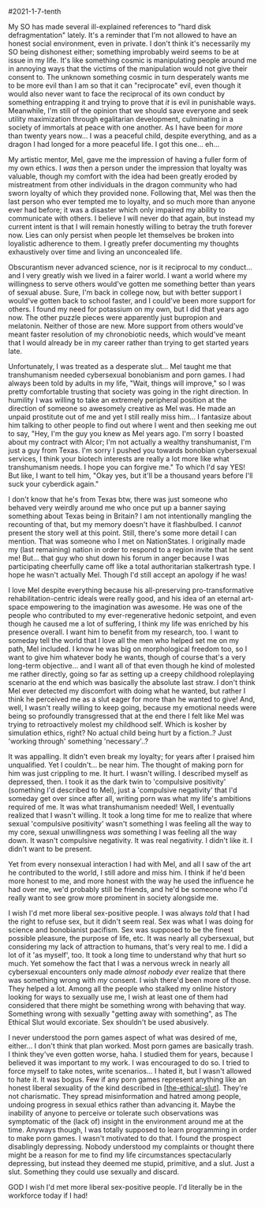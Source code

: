 #2021-1-7-tenth

My SO has made several ill-explained references to "hard disk defragmentation" lately.  It's a reminder that I'm not allowed to have an honest social environment, even in private.  I don't think it's necessarily my SO being dishonest either; something improbably weird seems to be at issue in my life.  It's like something cosmic is manipulating people around me in annoying ways that the victims of the manipulation would not give their consent to.  The unknown something cosmic in turn desperately wants me to be more evil than I am so that it can "reciprocate" evil, even though it would also never want to face the reciprocal of its own conduct by something entrapping it and trying to prove that *it* is evil in punishable ways.  Meanwhile, I'm still of the opinion that we should save everyone and seek utility maximization through egalitarian development, culminating in a society of immortals at peace with one another.  As I have been for *more* than twenty years now...  I was a peaceful child, despite everything, and as a dragon I had longed for a more peaceful life.  I got this one... eh...  

My artistic mentor, Mel, gave me the impression of having a fuller form of my own ethics.  I *was* then a person under the impression that loyalty was valuable, though my comfort with the idea had been greatly eroded by mistreatment from other individuals in the dragon community who had sworn loyalty of which they provided none.  Following that, Mel was then the last person who ever tempted me to loyalty, and so much more than anyone ever had before; it was a disaster which only impaired my ability to communicate with others.  I believe I will never do that again, but instead my current intent is that I will remain honestly willing to betray the truth forever now.  Lies can only persist when people let themselves be broken into loyalistic adherence to them.  I greatly prefer documenting my thoughts exhaustively over time and living an unconcealed life.

Obscurantism never advanced science, nor is it reciprocal to my conduct... and I very greatly wish we lived in a fairer world.  I want a world where my willingness to serve others would've gotten me something better than years of sexual abuse.  Sure, I'm back in college now, but with better support I would've gotten back to school faster, and I could've been more support for others.  I found my need for potassium on my own, but I did that years ago now.  The other puzzle pieces were apparently just bupropion and melatonin.  Neither of those are new.  More support from others would've meant faster resolution of my chronobiotic needs, which would've meant that I would already be in my career rather than trying to get started years late.

Unfortunately, I was treated as a desperate slut...  Mel taught me that transhumanism needed cybersexual bonobianism and porn games.  I had always been told by adults in my life, "Wait, things will improve," so I was pretty comfortable trusting that society was going in the right direction.  In humility I was willing to take an extremely peripheral position at the direction of someone so awesomely creative as Mel was.  He made an unpaid prostitute out of me and yet I still really miss him...  I fantasize about him talking to other people to find out where I went and then seeking me out to say, "Hey, I'm the guy you knew as Mel years ago.  I'm sorry I boasted about my contract with Alcor; I'm not actually a wealthy transhumanist, I'm just a guy from Texas.  I'm sorry I pushed you towards bonobian cybersexual services, I think your biotech interests are really a lot more like what transhumanism needs.  I hope you can forgive me."  To which I'd say YES!  But like, I want to tell him, "Okay yes, but it'll be a thousand years before I'll suck your cyberdick again."

I don't know that he's from Texas btw, there was just someone who behaved very weirdly around me who once put up a banner saying something about Texas being in Britain?  I am not intentionally mangling the recounting of that, but my memory doesn't have it flashbulbed.  I can*not* present the story well at this point.  Still, there's some more detail I can mention.  That was someone who I met on NationStates.  I originally made my (last remaining) nation in order to respond to a region invite that he sent me!  But... that guy who shut down his forum in anger because I was participating cheerfully came off like a total authoritarian stalkertrash type.  I hope he wasn't actually Mel.  Though I'd still accept an apology if he was!

I love Mel despite everything because his all-preserving pro-transformative rehabilitation-centric ideals were really good, and his idea of an eternal art-space empowering to the imagination was awesome.  He was one of the people who contributed to my ever-regenerative hedonic setpoint, and even though he caused me a lot of suffering, I think my life was enriched by his presence overall.  I want him to benefit from my research, too.  I want to someday tell the world that I love all the men who helped set me on my path, Mel included.  I know he was big on morphological freedom too, so I want to give him whatever body he wants, though of course that's a very long-term objective...  and I want all of that even though he kind of molested me rather directly, going so far as setting up a creepy childhood roleplaying scenario at the end which was basically the absolute last straw.  I don't think Mel ever detected my discomfort with doing what he wanted, but rather I think he perceived me as a slut eager for more than he wanted to give!  And, well, I wasn't really willing to keep going, because my emotional needs were being so profoundly transgressed that at the end there I felt like Mel was trying to retroactively molest my childhood self.  Which is kosher by simulation ethics, right?  No actual child being hurt by a fiction..?  Just 'working through' something 'necessary'..?

It was appalling.  It didn't even break my loyalty; for years after I praised him unqualified.  Yet I couldn't... be near him.  The thought of making porn for him was just crippling to me.  It hurt.  I wasn't willing.  I described myself as depressed, then.  I took it as the dark twin to 'compulsive positivity' (something I'd described to Mel), just a 'compulsive negativity' that I'd someday get over since after all, writing porn was what my life's ambitions required of me.  It was what transhumanism needed!  Well, I eventually realized that I wasn't willing.  It took a long time for me to realize that where sexual 'compulsive positivity' wasn't something I was feeling all the way to my core, sexual unwillingness *was* something I was feeling all the way down.  It wasn't compulsive negativity.  It was real negativity.  I didn't like it.  I didn't want to be present.

Yet from every nonsexual interaction I had with Mel, and all I saw of the art he contributed to the world, I still adore and miss him.  I think if he'd been more honest to me, and more honest with the way he used the influence he had over me, we'd probably still be friends, and he'd be someone who I'd really want to see grow more prominent in society alongside me.

I wish I'd met more liberal sex-positive people.  I was always *told* that I had the right to refuse sex, but it didn't seem real.  Sex was what I was doing for science and bonobianist pacifism.  Sex was supposed to be the finest possible pleasure, the purpose of life, etc.  It was nearly all cybersexual, but considering my lack of attraction to humans, that's very real to me.  I did a lot of it 'as myself', too.  It took a long time to understand why that hurt so much.  Yet somehow the fact that I was a nervous wreck in nearly all cybersexual encounters only made *almost nobody ever* realize that there was something wrong with *my* consent.  I wish there'd been more of those.  They helped a lot.  Among all the people who stalked my online history looking for ways to sexually use me, I wish at least one of them had considered that there might be something wrong with behaving that way.  Something wrong with sexually "getting away with something", as The Ethical Slut would excoriate.  Sex shouldn't be used abusively.

I never understood the porn games aspect of what was desired of me, either...  I don't think that plan worked.  Most porn games are basically trash.  I think they've even gotten worse, haha.  I studied them for years, because I believed it was important to my work.  I was encouraged to do so.  I tried to force myself to take notes, write scenarios...  I hated it, but I wasn't allowed to hate it.  It was bogus.  Few if any porn games represent anything like an honest liberal sexuality of the kind described in [[the-ethical-slut]].  They're not charismatic.  They spread misinformation and hatred among people, undoing progress in sexual ethics rather than advancing it.  Maybe the inability of anyone to perceive or tolerate such observations was symptomatic of the (lack of) insight in the environment around me at the time.  Anyways though, I was totally supposed to learn programming in order to make porn games.  I wasn't motivated to do that.  I found the prospect disablingly depressing.  Nobody understood my complaints or thought there might be a reason for me to find my life circumstances spectacularly depressing, but instead they deemed me stupid, primitive, and a slut.  Just a slut.  Something they could use sexually and discard.

GOD I wish I'd met more liberal sex-positive people.  I'd literally be in the workforce today if I had!

[//begin]: # "Autogenerated link references for markdown compatibility"
[the-ethical-slut]: the-ethical-slut "The Ethical Slut"
[//end]: # "Autogenerated link references"